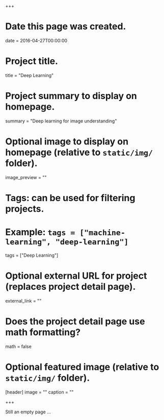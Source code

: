+++
# Date this page was created.
date = 2016-04-27T00:00:00

# Project title.
title = "Deep Learning"

# Project summary to display on homepage.
summary = "Deep learning for image understanding"

# Optional image to display on homepage (relative to `static/img/` folder).
image_preview = ""

# Tags: can be used for filtering projects.
# Example: `tags = ["machine-learning", "deep-learning"]`
tags = ["Deep Learning"]

# Optional external URL for project (replaces project detail page).
external_link = ""

# Does the project detail page use math formatting?
math = false

# Optional featured image (relative to `static/img/` folder).
[header]
image = ""
caption = ""

+++

Still an empty page ...